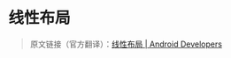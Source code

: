 # 线性布局
> 原文链接（官方翻译）：[线性布局 | Android Developers](https://developer.android.google.cn/guide/topics/ui/layout/linear)
